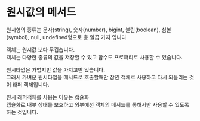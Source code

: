 # 원시값의 메서드
원시형의 종류는 문자(string), 숫자(number), bigint, 불린(boolean), 심볼(symbol), null, undefined형으로 총 일곱 가지 입니다

객체는 원시값 보다 무겁습니다.<br/>
객체는 다양한 종류의 값을 저장할 수 있고 함수도 프로퍼티로 사용할 수 있습니다.

원시타입은 가볍지만 값을 가지고만 있습니다.</br>
그래서 가벼운 원시타입을 메서드로 호출할때만 잠깐 객체로 사용하고 다시 되돌리는 것이 래퍼 객체입니다.

원시 래퍼객체를 사용는 이유는 캡슐화<br/>
캡슐화로 내부 상태를 보호하고 외부에선 객체의 메서드를 통해서만 사용할 수 있도록 하는 것입니다.</br>